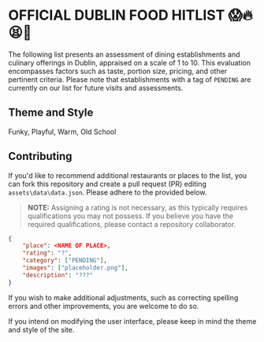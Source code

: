 # OFFICIAL DUBLIN FOOD HITLIST 😱🔥😫🍴

The following list presents an assessment of dining establishments and culinary offerings in Dublin, appraised on a scale of 1 to 10. This evaluation encompasses factors such as taste, portion size, pricing, and other pertinent criteria. Please note that establishments with a tag of `PENDING` are currently on our list for future visits and assessments.

## Theme and Style

Funky, Playful, Warm, Old School

## Contributing

If you'd like to recommend additional restaurants or places to the list, you can fork this repository and create a pull request (PR) editing `assets\data\data.json`. Please adhere to the provided below.

> **NOTE:** Assigning a rating is not necessary, as this typically requires qualifications you may not possess. If you believe you have the required qualifications, please contact a repository collaborator.

```json
{
    "place": <NAME OF PLACE>,
    "rating": "?",
    "category": ["PENDING"],
    "images": ["placeholder.png"],
    "description": "???"
}
```

If you wish to make additional adjustments, such as correcting spelling errors and other improvements, you are welcome to do so.

If you intend on modifying the user interface, please keep in mind the theme and style of the site.
